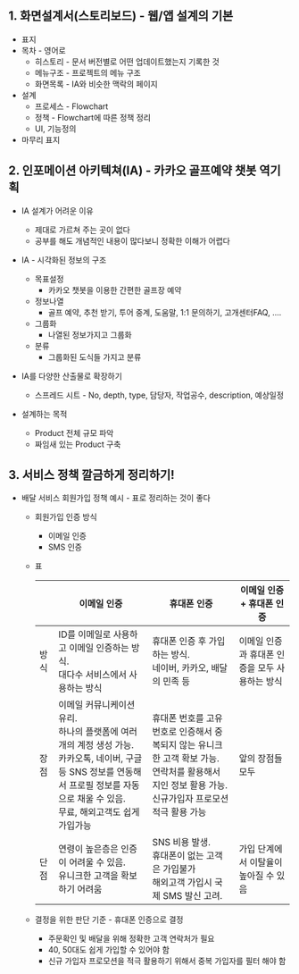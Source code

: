 ## 1. 화면설계서(스토리보드) - 웹/앱 설계의 기본
* 표지
* 목차 - 영어로
  * 히스토리 - 문서 버전별로 어떤 업데이트했는지 기록한 것
  * 메뉴구조 - 프로젝트의 메뉴 구조
  * 화면목록 - IA와 비슷한 맥락의 페이지
* 설계
  * 프로세스 - Flowchart
  * 정책 - Flowchart에 따른 정책 정리
  * UI, 기능정의
* 마무리 표지

## 2. 인포메이션 아키텍쳐(IA) - 카카오 골프예약 챗봇 역기획
* IA 설계가 어려운 이유
  * 제대로 가르쳐 주는 곳이 없다
  * 공부를 해도 개념적인 내용이 많다보니 정확한 이해가 어렵다

* IA - 시각화된 정보의 구조
  * 목표설정
    * 카카오 챗봇을 이용한 간편한 골프장 예약
  * 정보나열
    * 골프 예약, 추천 받기, 투어 중계, 도움말, 1:1 문의하기, 고개센터FAQ, ....
  * 그룹화
    * 나열된 정보가지고 그룹화
  * 분류
    * 그룹화된 도식들 가지고 분류

* IA를 다양한 산출물로 확장하기
  * 스프레드 시트 - No, depth, type, 담당자, 작업공수, description, 예상일정

* 설계하는 목적
  * Product 전체 규모 파악
  * 짜임새 있는 Product 구축

## 3. 서비스 정책 깔금하게 정리하기!
* 배달 서비스 회원가입 정책 예시 - 표로 정리하는 것이 좋다
  * 회원가입 인증 방식
    * 이메일 인증
    * SMS 인증
  * 표

    || 이메일 인증 | 휴대폰 인증 | 이메일 인증 + 휴대폰 인증 |
    |-|---------|-----------|---------------------|
    |방식|ID를 이메일로 사용하고 이메일 인증하는 방식.<br> 대다수 서비스에서 사용하는 방식|휴대폰 인증 후 가입하는 방식.<br> 네이버, 카카오, 배달의 민족 등 | 이메일 인증과 휴대폰 인증을 모두 사용하는 방식|
    |장점|이메일 커뮤니케이션 유리.<br>하나의 플랫폼에 여러 개의 계정 생성 가능.<br> 카카오톡, 네이버, 구글 등 SNS 정보를 연동해서 프로필 정보를 자동으로 채울 수 있음.<br> 무료, 해외고객도 쉽게 가입가능| 휴대폰 번호를 고유 번호로 인증해서 중복되지 않는 유니크한 고객 확보 가능.<br> 연락처를 활용해서 지인 정보 활용 가능.<br> 신규가입자 프로모션 적극 활용 가능| 앞의 장점들 모두 |
    |단점| 연령이 높은층은 인증이 어려울 수 있음.<br>유니크한 고객을 확보하기 어려움|SNS 비용 발생.<br>휴대폰이 없는 고객은 가입불가<br>해외고객 가입시 국제 SMS 발신 고려.| 가입 단계에서 이탈율이 높아질 수 있음|
  
  * 결정을 위한 판단 기준 - 휴대폰 인증으로 결정
    * 주문확인 및 배달을 위해 정확한 고객 연락처가 필요
    * 40, 50대도 쉽게 가입할 수 있어야 함
    * 신규 가입자 프로모션을 적극 활용하기 위해서 중복 가입자를 필터 해야 함
  